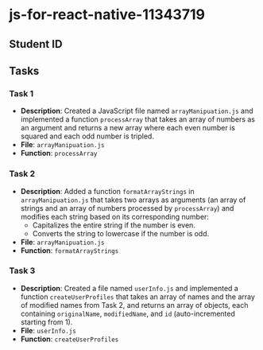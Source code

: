 # js-for-react-native-11343719

## Student ID
<y11343719>

## Tasks

### Task 1
- **Description**: Created a JavaScript file named `arrayManipuation.js` and implemented a function `processArray` that takes an array of numbers as an argument and returns a new array where each even number is squared and each odd number is tripled.
- **File**: `arrayManipuation.js`
- **Function**: `processArray`

### Task 2
- **Description**: Added a function `formatArrayStrings` in `arrayManipuation.js` that takes two arrays as arguments (an array of strings and an array of numbers processed by `processArray`) and modifies each string based on its corresponding number:
  - Capitalizes the entire string if the number is even.
  - Converts the string to lowercase if the number is odd.
- **File**: `arrayManipuation.js`
- **Function**: `formatArrayStrings`

### Task 3
- **Description**: Created a file named `userInfo.js` and implemented a function `createUserProfiles` that takes an array of names and the array of modified names from Task 2, and returns an array of objects, each containing `originalName`, `modifiedName`, and `id` (auto-incremented starting from 1).
- **File**: `userInfo.js`
- **Function**: `createUserProfiles`